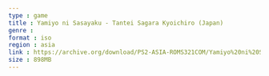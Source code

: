 ```yaml
---
type : game
title : Yamiyo ni Sasayaku - Tantei Sagara Kyoichiro (Japan)
genre : 
format : iso
region : asia
link : https://archive.org/download/PS2-ASIA-ROMS321COM/Yamiyo%20ni%20Sasayaku%20-%20Tantei%20Sagara%20Kyoichiro%20%28Japan%29.7z
size : 898MB
---
```

